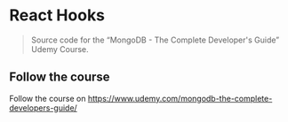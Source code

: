 # React Hooks

> Source code for the “MongoDB - The Complete Developer's Guide” Udemy Course.

## Follow the course

Follow the course on <https://www.udemy.com/mongodb-the-complete-developers-guide/>